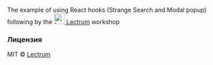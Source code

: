 <p>The example of using React hooks (Strange Search and Modal popup) following by the <a href="https://lectrum.io" target="_blank" rel="noopener noreferrer"><img src="./public/logo-woodsmoke.svg" alt="Lectrum favicon" width="25" /> Lectrum</a> workshop</p>


### Лицензия

MIT © [Lectrum](https://lectrum.io)

